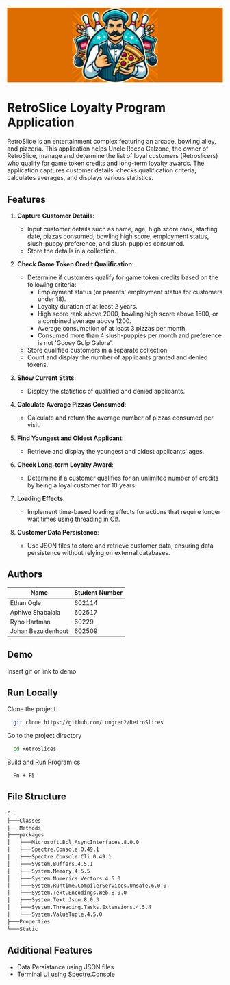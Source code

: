 ![Logo](logo.png)

# RetroSlice Loyalty Program Application

RetroSlice is an entertainment complex featuring an arcade, bowling alley, and pizzeria. This application helps Uncle Rocco Calzone, the owner of RetroSlice, manage and determine the list of loyal customers (Retroslicers) who qualify for game token credits and long-term loyalty awards. The application captures customer details, checks qualification criteria, calculates averages, and displays various statistics.

## Features

1. **Capture Customer Details**:

   - Input customer details such as name, age, high score rank, starting date, pizzas consumed, bowling high score, employment status, slush-puppy preference, and slush-puppies consumed.
   - Store the details in a collection.

2. **Check Game Token Credit Qualification**:

   - Determine if customers qualify for game token credits based on the following criteria:
     - Employment status (or parents' employment status for customers under 18).
     - Loyalty duration of at least 2 years.
     - High score rank above 2000, bowling high score above 1500, or a combined average above 1200.
     - Average consumption of at least 3 pizzas per month.
     - Consumed more than 4 slush-puppies per month and preference is not 'Gooey Gulp Galore'.
   - Store qualified customers in a separate collection.
   - Count and display the number of applicants granted and denied tokens.

3. **Show Current Stats**:

   - Display the statistics of qualified and denied applicants.

4. **Calculate Average Pizzas Consumed**:

   - Calculate and return the average number of pizzas consumed per visit.

5. **Find Youngest and Oldest Applicant**:

   - Retrieve and display the youngest and oldest applicants' ages.

6. **Check Long-term Loyalty Award**:

   - Determine if a customer qualifies for an unlimited number of credits by being a loyal customer for 10 years.

7. **Loading Effects**:

   - Implement time-based loading effects for actions that require longer wait times using threading in C#.

8. **Customer Data Persistence**:
   - Use JSON files to store and retrieve customer data, ensuring data persistence without relying on external databases.

## Authors

| Name               | Student Number |
| ------------------ | -------------- |
| Ethan Ogle         | 602114         |
| Aphiwe Shabalala   | 602517         |
| Ryno Hartman       | 60229          |
| Johan Bezuidenhout | 602509         |

## Demo

Insert gif or link to demo

## Run Locally

Clone the project

```bash
  git clone https://github.com/Lungren2/RetroSlices
```

Go to the project directory

```bash
  cd RetroSlices
```

Build and Run Program.cs

```bash
  Fn + F5
```

## File Structure

```bash
C:.
├───Classes
├───Methods
├───packages
│   ├───Microsoft.Bcl.AsyncInterfaces.8.0.0
│   ├───Spectre.Console.0.49.1
│   ├───Spectre.Console.Cli.0.49.1
│   ├───System.Buffers.4.5.1
│   ├───System.Memory.4.5.5
│   ├───System.Numerics.Vectors.4.5.0
│   ├───System.Runtime.CompilerServices.Unsafe.6.0.0
│   ├───System.Text.Encodings.Web.8.0.0
│   ├───System.Text.Json.8.0.3
│   ├───System.Threading.Tasks.Extensions.4.5.4
│   └───System.ValueTuple.4.5.0
├───Properties
└───Static
```

## Additional Features

- Data Persistance using JSON files
- Terminal UI using Spectre.Console
